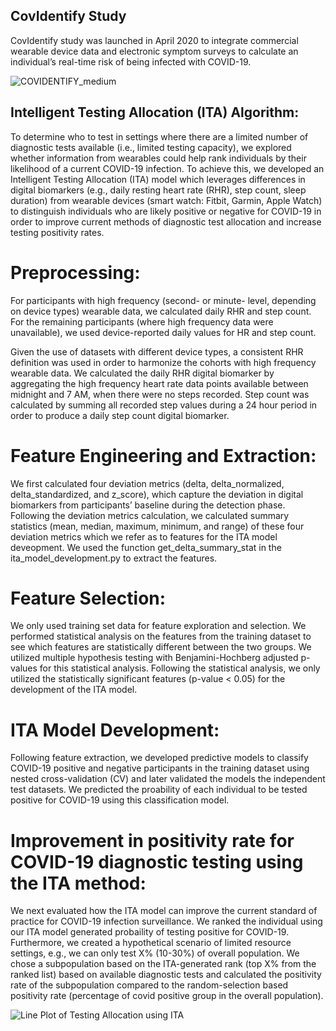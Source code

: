 ## CovIdentify Study
CovIdentify study was launched in April 2020 to integrate commercial wearable device data and electronic symptom surveys to calculate an individual’s real-time risk of being infected with COVID-19.

![COVIDENTIFY_medium](https://user-images.githubusercontent.com/65799761/161335603-703259d3-004e-4755-a115-ea1b4aa7ce8d.png)

## Intelligent Testing Allocation (ITA) Algorithm:
To determine who to test in settings where there are a limited number of diagnostic tests available (i.e., limited testing capacity), we explored whether information from wearables could help rank individuals by their likelihood of a current COVID-19 infection. To achieve this, we developed an Intelligent Testing Allocation (ITA) model which leverages differences in digital biomarkers (e.g., daily resting heart rate (RHR), step count, sleep duration) from wearable devices (smart watch: Fitbit, Garmin, Apple Watch) to distinguish individuals who are likely positive or negative for COVID-19 in order to improve current methods of diagnostic test allocation and increase testing positivity rates. 

# Preprocessing: 
For participants with high frequency (second- or minute- level, depending on device types) wearable data, we calculated daily RHR and step count. For the remaining participants (where high frequency data were unavailable), we used device-reported daily values for HR and step count.

Given the use of datasets with different device types, a consistent RHR definition was used in order to harmonize the cohorts with high frequency wearable data. We calculated the daily RHR digital biomarker by aggregating the high frequency heart rate data points available between midnight and 7 AM, when there were no steps recorded. Step count was calculated by summing all recorded step values during a 24 hour period in order to produce a daily step count digital biomarker.

# Feature Engineering and Extraction: 
We first calculated four deviation metrics (delta, delta_normalized, delta_standardized, and z_score), which capture the deviation in digital biomarkers from participants’ baseline during the detection phase. Following the deviation metrics calculation, we calculated summary statistics (mean, median, maximum, minimum, and range) of these four deviation metrics which we refer as to features for the ITA model deveopment. We used the function get_delta_summary_stat in the ita_model_development.py to extract the features. 


# Feature Selection:
We only used training set data for feature exploration and selection. We performed statistical analysis on the features from the training dataset to see which features are statistically different between the two groups. We utilized multiple hypothesis testing with Benjamini-Hochberg adjusted p-values for this statistical analysis. Following the statistical analysis, we only utilized the statistically significant features (p-value < 0.05)  for the development of the ITA model. 

# ITA Model Development:
Following feature extraction, we developed predictive models to classify COVID-19 positive and negative participants in the training dataset  using nested cross-validation (CV) and later validated the models the independent test datasets. We predicted the proability of each individual to be tested positive for COVID-19 using this classification model.

# Improvement in positivity rate for COVID-19 diagnostic testing using the ITA method:
We next evaluated how the ITA model can improve the current standard of practice for COVID-19 infection surveillance. We ranked the individual using our ITA model generated probaility of testing positive for COVID-19. Furthermore, we created a hypothetical scenario of limited resource settings, e.g., we can only test X% (10-30%) of overall population. We chose a subpopulation based on the ITA-generated rank (top X% from the ranked list) based on available diagnostic tests and calculated the positivity rate of the subpopulation compared to the random-selection based positivity rate (percentage of covid positive group in the overall population).

![Line Plot of Testing Allocation using ITA](https://user-images.githubusercontent.com/65799761/161372937-5d87474f-ed74-4003-a20d-07f45aa92282.jpg)




